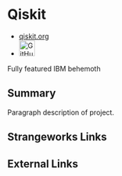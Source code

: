 # Qiskit
- [qiskit.org](https://qiskit.org/)
- [<img alt="GitHub Logomark" src="https://github.githubassets.com/images/modules/logos_page/GitHub-Mark.png" width="32">](https://github.com/Qiskit/qiskit)

Fully featured IBM behemoth

## Summary
Paragraph description of project.

## Strangeworks Links


## External Links
